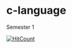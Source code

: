 # c-language

Semester 1

[![HitCount](http://hits.dwyl.com/eby8zevin/c-language.svg)](http://hits.dwyl.com/eby8zevin/c-language)
